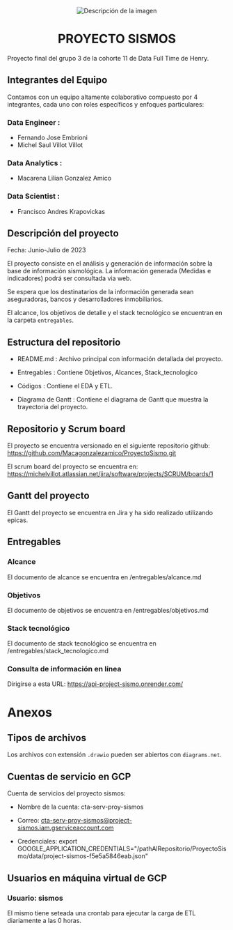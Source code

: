 <p align="center">
  <img src="https://github.com/Macagonzalezamico/ProyectoSismo/assets/108033123/f5a47e23-f5a4-4c1c-907f-c6843a77c075" alt="Descripción de la imagen">
</p>


<h1 align="center">PROYECTO SISMOS</h1>

Proyecto final del grupo 3 de la cohorte 11 de Data Full Time de Henry.


## Integrantes del Equipo

Contamos con un equipo altamente colaborativo compuesto por 4 integrantes, cada uno con roles específicos y enfoques particulares:

### Data Engineer :
- Fernando Jose Embrioni
- Michel Saul Villot Villot
  
### Data Analytics :
- Macarena Lilian Gonzalez Amico

### Data Scientist :
- Francisco Andres Krapovickas


## Descripción del proyecto

Fecha: Junio-Julio de 2023

El proyecto consiste en el análisis y generación de información sobre la base de información sismológica. La información generada (Medidas e indicadores) podrá ser consultada via web.

Se espera que los destinatarios de la información generada sean aseguradoras, bancos y desarrolladores inmobiliarios.

El alcance, los objetivos de detalle y el stack tecnológico se encuentran en la carpeta `entregables`.

## Estructura del repositorio

* README.md : Archivo principal con información detallada del proyecto.

* Entregables : Contiene Objetivos, Alcances, Stack_tecnologico

* Códigos : Contiene el EDA y ETL.

* Diagrama de Gantt : Contiene el diagrama de Gantt que muestra la trayectoria del proyecto.
  

## Repositorio y Scrum board

El proyecto se encuentra versionado en el siguiente repositorio github: https://github.com/Macagonzalezamico/ProyectoSismo.git

El scrum board del proyecto se encuentra en: https://michelvillot.atlassian.net/jira/software/projects/SCRUM/boards/1

## Gantt del proyecto

El Gantt del proyecto se encuentra en Jira y ha sido realizado utilizando epicas.

## Entregables

### Alcance

El documento de alcance se encuentra en /entregables/alcance.md

### Objetivos

El documento de objetivos se encuentra en /entregables/objetivos.md

### Stack tecnológico

El documento de stack tecnológico se encuentra en /entregables/stack_tecnologico.md

### Consulta de información en línea

Dirigirse a esta URL: https://api-project-sismo.onrender.com/

# Anexos

## Tipos de archivos

Los archivos con extensión `.drawio` pueden ser abiertos con `diagrams.net`.

## Cuentas de servicio en GCP

Cuenta de servicios del proyecto sismos:

- Nombre de la cuenta: cta-serv-proy-sismos

- Correo: cta-serv-proy-sismos@project-sismos.iam.gserviceaccount.com

- Credenciales: export GOOGLE_APPLICATION_CREDENTIALS="/pathAlRepositorio/ProyectoSismo/data/project-sismos-f5e5a5846eab.json"

## Usuarios en máquina virtual de GCP

### Usuario: sismos

El mismo tiene seteada una crontab para ejecutar la carga de ETL diariamente a las 0 horas.
